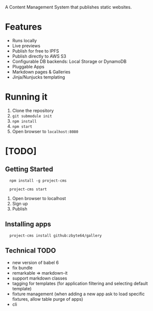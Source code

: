 
A Content Management System that publishes static websites.

# Features

* Runs locally
* Live previews
* Publish for free to IPFS
* Publish directly to AWS S3
* Configurable DB backends: Local Storage or DynamoDB
* Pluggable Apps
* Markdown pages & Galleries
* Jinja/Nunjucks templating


# Running it

1. Clone the repository
2. `git submodule init`
3. `npm install`
4. `npm start`
5. Open browser to `localhost:8080`


# [TODO]

## Getting Started

```
  npm install -g project-cms

  project-cms start
```


1. Open browser to localhost
2. Sign up
3. Publish

## Installing apps

```
  project-cms install github:zbyte64/gallery
```


## Technical TODO

* new version of babel 6
* fix bundle
* remarkable => markdown-it
* support markdown classes
* tagging for templates (for application filtering and selecting default template)
* fixture management (when adding a new app ask to load specific fixtures, allow table purge of apps)
* cli

